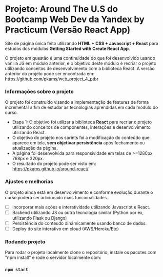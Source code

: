 # Projeto: Around The U.S do Bootcamp Web Dev da Yandex by Practicum (Versão React App)

Site de página única feito utilizando **HTML + CSS + Javascript + React** para estudos dos módulos **Getting Started with Create React App**.

O projeto em questão é uma continuidade do que foi desenvolvido usando vanilla JS em módulo anterior, e o objetivo deste módulo é recriar o projeto utilizando conceitos de desenvolvimento com a biblioteca React. A versão anterior do projeto pode ser encontrada em:
https://github.com/pkams/web_project_4_ptbr

### Informações sobre o projeto

O projeto foi construído visando a implementação de features de forma incremental a fim de estudar as tecnologias aprendidas em cada módulo do curso.

- Etapa 1: O objetivo foi utilizar a biblioteca **React** para recriar o projeto utilizando conceitos de componentes, interações e desenvolvimento utilizando React.
- O objetivo do projeto nos sprints foi a modificação do conteúdo que aparece em tela, **sem objetivar persistência** após fechamento ou atualização da página.
- A página foi desenvolvida para responsividade em telas de >=1280px, 768px e 320px.
- O resultado do projeto pode ser visto em: https://pkams.github.io/around-react/

### Ajustes e melhorias

O projeto ainda está em desenvolvimento e conforme evolução durante o curso poderá ser adicionado mais funcionalidades.

- [ ] Incorporar mais ações e interatividade utilizando Javascript e React.
- [ ] Backend utilizando JS ou outra tecnologia similar (Python por ex, utilizando Flask ou Django)
- [ ] Persistência do conteudo dinâmicamente usando banco de dados.
- [ ] Deploy do site interativo em cloud (AWS/Heroku/Etc)

### Rodando projeto

Para rodar o projeto localmente clone o repositório, instale os pacotes com "npm install" e rode o servidor localmente com:

### `npm start`
